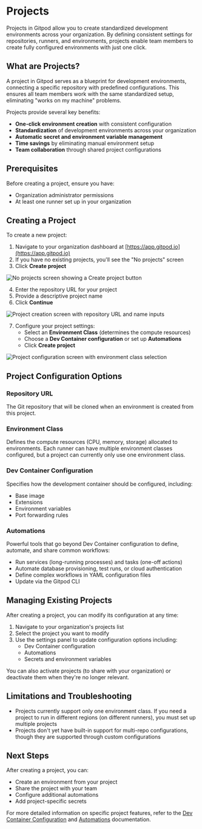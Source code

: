 # Projects

Projects in Gitpod allow you to create standardized development environments across your organization. By defining consistent settings for repositories, runners, and environments, projects enable team members to create fully configured environments with just one click.

## What are Projects?

A project in Gitpod serves as a blueprint for development environments, connecting a specific repository with predefined configurations. This ensures all team members work with the same standardized setup, eliminating "works on my machine" problems.

Projects provide several key benefits:

* **One-click environment creation** with consistent configuration
* **Standardization** of development environments across your organization
* **Automatic secret and environment variable management**
* **Time savings** by eliminating manual environment setup
* **Team collaboration** through shared project configurations

## Prerequisites

Before creating a project, ensure you have:

* Organization administrator permissions
* At least one runner set up in your organization

## Creating a Project

To create a new project:

1. Navigate to your organization dashboard at [https://app.gitpod.io](https://app.gitpod.io)
2. If you have no existing projects, you'll see the "No projects" screen
3. Click **Create project**

<Frame caption="No projects screen">
  <img src="https://www.gitpod.io/images/docs/flex/projects/no-projects.png" alt="No projects screen showing a Create project button" />
</Frame>

4. Enter the repository URL for your project
5. Provide a descriptive project name
6. Click **Continue**

<Frame caption="Create project - Initial setup">
  <img src="https://www.gitpod.io/images/docs/flex/projects/create-project.png" alt="Project creation screen with repository URL and name inputs" />
</Frame>

7. Configure your project settings:
   * Select an **Environment Class** (determines the compute resources)
   * Choose a **Dev Container configuration** or set up **Automations**
   * Click **Create project**

<Frame caption="Configure project settings">
  <img src="https://www.gitpod.io/images/docs/flex/projects/configure-project.png" alt="Project configuration screen with environment class selection" />
</Frame>

## Project Configuration Options

### Repository URL

The Git repository that will be cloned when an environment is created from this project.

### Environment Class

Defines the compute resources (CPU, memory, storage) allocated to environments. Each runner can have multiple environment classes configured, but a project can currently only use one environment class.

### Dev Container Configuration

Specifies how the development container should be configured, including:

* Base image
* Extensions
* Environment variables
* Port forwarding rules

### Automations

Powerful tools that go beyond Dev Container configuration to define, automate, and share common workflows:

* Run services (long-running processes) and tasks (one-off actions)
* Automate database provisioning, test runs, or cloud authentication
* Define complex workflows in YAML configuration files
* Update via the Gitpod CLI

## Managing Existing Projects

After creating a project, you can modify its configuration at any time:

1. Navigate to your organization's projects list
2. Select the project you want to modify
3. Use the settings panel to update configuration options including:
   * Dev Container configuration
   * Automations
   * Secrets and environment variables

You can also activate projects (to share with your organization) or deactivate them when they're no longer relevant.

## Limitations and Troubleshooting

* Projects currently support only one environment class. If you need a project to run in different regions (on different runners), you must set up multiple projects
* Projects don't yet have built-in support for multi-repo configurations, though they are supported through custom configurations

## Next Steps

After creating a project, you can:

* Create an environment from your project
* Share the project with your team
* Configure additional automations
* Add project-specific secrets

For more detailed information on specific project features, refer to the [Dev Container Configuration](/flex/configuration/devcontainer/overview) and [Automations](/flex/configuration/automations/overview) documentation.
